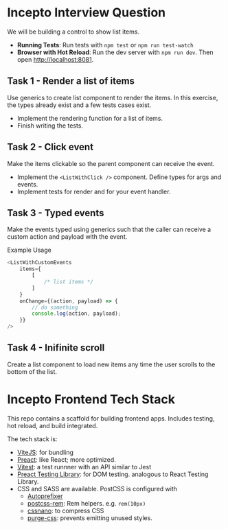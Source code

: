 # Incepto Interview Question

We will be building a control to show list items.

- **Running Tests**: Run tests with `npm test` or `npm run test-watch`
- **Browser with Hot Reload**: Run the dev server with `npm run dev`. Then open [http://localhost:8081](http://localhost:8081).

## Task 1 - Render a list of items

Use generics to create list component to render the items. In this exercise, the types already exist and a few tests cases exist.

- Implement the rendering function for a list of items.
- Finish writing the tests.

## Task 2 - Click event

Make the items clickable so the parent component can receive the event.

- Implement the `<ListWithClick />` component. Define types for args and events.
- Implement tests for render and for your event handler.

## Task 3 - Typed events

Make the events typed using generics such that the caller can receive a custom action and payload with the event.

Example Usage

```js
<ListWithCustomEvents
	items={
		[
			/* list items */
		]
	}
	onChange={(action, payload) => {
		// do something
		console.log(action, payload);
	}}
/>
```

## Task 4 - Inifinite scroll

Create a list component to load new items any time the user scrolls to the bottom of the list.

# Incepto Frontend Tech Stack

This repo contains a scaffold for building frontend apps. Includes testing, hot reload, and build integrated.

The tech stack is:

- [ViteJS](https://vitejs.dev/): for bundling
- [Preact](): like React; more optimized.
- [Vitest](https://vitest.dev/): a test runnner with an API similar to Jest
- [Preact Testing Library](https://preactjs.com/guide/v10/preact-testing-library/): for DOM testing. analogous to React Testing Library.
- CSS and SASS are available. PostCSS is configured with
  - [Autoprefixer](https://github.com/postcss/autoprefixer#readme)
  - [postcss-rem](https://github.com/pierreburel/postcss-rem): Rem helpers. e.g. `rem(10px)`
  - [cssnano](https://cssnano.co/): to compress CSS
  - [purge-css](https://purgecss.com/): prevents emitting unused styles.
